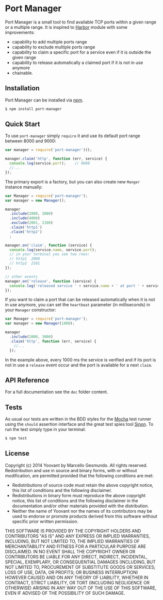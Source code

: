 # Port Manager

Port Manager is a small tool to find available TCP ports within a given range or a multiple range. It is inspired to [Harbor](https://www.npmjs.org/package/harbor) module with some improvements:

- capability to add multiple ports range
- capability to exclude multiple ports range
- capability to claim a specific port for a service even if it is outside the given range
- capability to release automatically a claimed port if it is not in use anymore
- chainable.

## Installation

Port Manager can be installed via [npm](http://npmjs.org).

```sh
$ npm install port-manager
```

## Quick Start

To use `port-manager` simply `require` it and use its default port range between 8000 and 9000:

```js
var manager = require('port-manager')();

manager.claim('http', function (err, service) {
  console.log(service.port);    // 8000
  //...
});
```

The primary export is a factory, but you can also create new `Manger` instance manually:

```js
var Manager = require('port-manager');
var manager = new Manager();

manager
  .include(2000, 3000)
  .include(4000)
  .exclude(2001, 2100)
  .claim('http1')
  .claim('http2')
  ;

manager.on('claim', function (service) {
  console.log(service.name, service.port);
  // in your terminal you see two rows:
  // http1  2000
  // http2  2101
});

// other events
manager.on('release', function (service) {
  console.log('released service ' + service.name + ' at port ' + service.port);
});
```

If you want to claim a port that can be released automatically when it is not in use anymore, you can set the `heartbeat` parameter (in milliseconds) in your `Manager` constructor:

```js
var Manager = require('port-manager');
var manager = new Manager(1000);

manager
  .include(2000, 3000)
  .claim('http', function (err, service) {
    //...
  });
```

In the example above, every 1000 ms the service is verified and if its port is not in use a `release` event occur and the port is available for a next `claim`.

## API Reference

For a full documentation see the `doc` folder content.

## Tests

As usual our tests are written in the BDD styles for the [Mocha](http://visionmedia.github.com/mocha) test runner using the `should` assertion interface and the great test spies tool [Sinon](http://sinonjs.org).
To run the test simply type in your terminal:

```bash
$ npm test
```

## License

Copyright (c) 2014 Yoovant by Marcello Gesmundo. All rights reserved.
Redistribution and use in source and binary forms, with or without
modification, are permitted provided that the following conditions are
met:

   * Redistributions of source code must retain the above copyright
     notice, this list of conditions and the following disclaimer.
   * Redistributions in binary form must reproduce the above
     copyright notice, this list of conditions and the following
     disclaimer in the documentation and/or other materials provided
     with the distribution.
   * Neither the name of Yoovant nor the names of its
     contributors may be used to endorse or promote products derived
     from this software without specific prior written permission.

THIS SOFTWARE IS PROVIDED BY THE COPYRIGHT HOLDERS AND CONTRIBUTORS
"AS IS" AND ANY EXPRESS OR IMPLIED WARRANTIES, INCLUDING, BUT NOT
LIMITED TO, THE IMPLIED WARRANTIES OF MERCHANTABILITY AND FITNESS FOR
A PARTICULAR PURPOSE ARE DISCLAIMED. IN NO EVENT SHALL THE COPYRIGHT
OWNER OR CONTRIBUTORS BE LIABLE FOR ANY DIRECT, INDIRECT, INCIDENTAL,
SPECIAL, EXEMPLARY, OR CONSEQUENTIAL DAMAGES (INCLUDING, BUT NOT
LIMITED TO, PROCUREMENT OF SUBSTITUTE GOODS OR SERVICES; LOSS OF USE,
DATA, OR PROFITS; OR BUSINESS INTERRUPTION) HOWEVER CAUSED AND ON ANY
THEORY OF LIABILITY, WHETHER IN CONTRACT, STRICT LIABILITY, OR TORT
(INCLUDING NEGLIGENCE OR OTHERWISE) ARISING IN ANY WAY OUT OF THE USE
OF THIS SOFTWARE, EVEN IF ADVISED OF THE POSSIBILITY OF SUCH DAMAGE.
